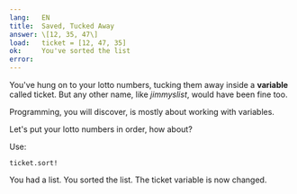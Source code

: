 ```yaml
---
lang:   EN
title:  Saved, Tucked Away
answer: \[12, 35, 47\]
load:   ticket = [12, 47, 35]
ok:     You've sorted the list
error:
---
```


You've hung on to your lotto numbers, tucking them away inside a __variable__ called ticket.
But any other name, like _jimmyslist_, would have been fine too.

Programming, you will discover, is mostly about working with variables.

Let's put your lotto numbers in order, how about?

Use: 

    ticket.sort!
    
You had a list. You sorted the list. The ticket variable is now changed.  